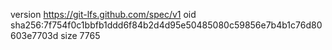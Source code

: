 version https://git-lfs.github.com/spec/v1
oid sha256:7f754f0c1bbfb1ddd6f84b2d4d95e50485080c59856e7b4b1c76d80603e7703d
size 7765
